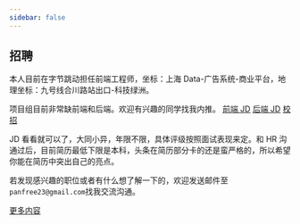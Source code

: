 ```yaml
---
sidebar: false
---
```


## 招聘

本人目前在字节跳动担任前端工程师，坐标：上海 Data-广告系统-商业平台，地理坐标：九号线合川路站出口-科技绿洲。

项目组目前非常缺前端和后端。欢迎有兴趣的同学找我内推。
[前端 JD](https://job.bytedance.com/job/detail/22061)
[后端 JD](https://job.bytedance.com/job/detail/46107)
[校招](https://job.bytedance.com/campus/position?summary=873&city=125&q1=&position_type=)

JD 看看就可以了，大同小异，年限不限，具体评级按照面试表现来定。和 HR 沟通过后，目前简历最低下限是本科，头条在简历部分卡的还是蛮严格的，所以希望你能在简历中突出自己的亮点。

若发现感兴趣的职位或者有什么想了解一下的，欢迎发送邮件至 `panfree23@gmail.com`找我交流沟通。

[更多内容](https://juejin.im/pin/5d888292f265da19752548ef)
